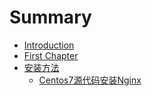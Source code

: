 # Summary

* [Introduction](README.md)
* [First Chapter](chapter1.md)
* [安装方法](an-zhuang-fang-fa.md)
  * [Centos7源代码安装Nginx](an-zhuang-fang-fa/anzhu.md)

